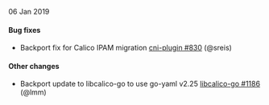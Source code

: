 06 Jan 2019

#### Bug fixes

 - Backport fix for Calico IPAM migration [cni-plugin #830](https://github.com/projectcalico/cni-plugin/pull/830) (@sreis)

#### Other changes

 - Backport update to libcalico-go to use go-yaml v2.25 [libcalico-go #1186](https://github.com/projectcalico/libcalico-go/pull/1186) (@lmm)
